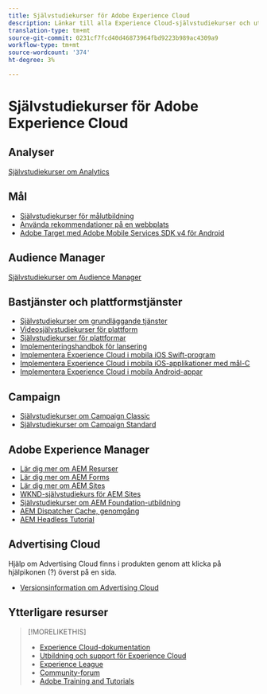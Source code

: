 ```yaml
---
title: Självstudiekurser för Adobe Experience Cloud
description: Länkar till alla Experience Cloud-självstudiekurser och utbildningsguider
translation-type: tm+mt
source-git-commit: 0231cf7fcd40d46873964fbd9223b989ac4309a9
workflow-type: tm+mt
source-wordcount: '374'
ht-degree: 3%

---
```



# Självstudiekurser för Adobe Experience Cloud

## Analyser

[Självstudiekurser om Analytics](https://docs.adobe.com/content/help/en/analytics-learn/tutorials/overview.html)

## Mål

* [Självstudiekurser för målutbildning](https://docs.adobe.com/content/help/en/target-learn/tutorials/overview.html)
* [Använda rekommendationer på en webbplats](https://docs.adobe.com/content/help/en/target-learn/recommendations-in-a-website/overview.html)
* [Adobe Target med Adobe Mobile Services SDK v4 för Android](https://docs.adobe.com/content/help/en/target-learn/mobile-sdk-v4-android/overview.html)

## Audience Manager

[Självstudiekurser om Audience Manager](https://docs.adobe.com/content/help/en/audience-manager-learn/tutorials/overview.html)

## Bastjänster och plattformstjänster

* [Självstudiekurser om grundläggande tjänster](https://docs.adobe.com/content/help/en/core-services-learn/tutorials/overview.html)
* [Videosjälvstudiekurser för plattform](https://docs.adobe.com/content/help/en/platform-learn/tutorials/overview.html)
* [Självstudiekurser för plattformar](https://docs.adobe.com/content/help/en/experience-platform/tutorials/home.html)
* [Implementeringshandbok för lansering](https://docs.adobe.com/content/help/en/core-services-learn/implementing-in-websites-with-launch/index.html)
* [Implementera Experience Cloud i mobila iOS Swift-program](https://docs.adobe.com/content/help/en/core-services-learn/implementing-in-mobile-ios-swift-apps-with-launch/index.html)
* [Implementera Experience Cloud i mobila iOS-applikationer med mål-C](https://docs.adobe.com/content/help/en/core-services-learn/implementing-in-mobile-ios-objective-c-apps-with-launch/index.html)
* [Implementera Experience Cloud i mobila Android-appar](https://docs.adobe.com/content/help/en/core-services-learn/implementing-in-mobile-android-apps-with-launch/index.html)

## Campaign

* [Självstudiekurser om Campaign Classic](https://docs.adobe.com/content/help/en/campaign-classic-learn/tutorials/overview.html)
* [Självstudiekurser om Campaign Standard](https://docs.adobe.com/content/help/en/campaign-standard-learn/tutorials/overview.html)

## Adobe Experience Manager

* [Lär dig mer om AEM Resurser](https://docs.adobe.com/content/help/en/experience-manager-learn/assets/overview.html)
* [Lär dig mer om AEM Forms](https://docs.adobe.com/content/help/en/experience-manager-learn/forms/overview.html)
* [Lär dig mer om AEM Sites](https://docs.adobe.com/content/help/en/experience-manager-learn/sites/overview.html)
* [WKND-självstudiekurs för AEM Sites](https://docs.adobe.com/content/help/en/experience-manager-learn/getting-started-wknd-tutorial-develop/overview.html)
* [Självstudiekurser om AEM Foundation-utbildning](https://docs.adobe.com/content/help/en/experience-manager-learn/assets/overview.html)
* [AEM Dispatcher Cache, genomgång](https://docs.adobe.com/content/help/en/experience-manager-learn/dispatcher-tutorial/overview.html)
* [AEM Headless Tutorial](https://docs.adobe.com/content/help/en/experience-manager-learn/getting-started-with-aem-headless/overview.html)

## Advertising Cloud

Hjälp om Advertising Cloud finns i produkten genom att klicka på hjälpikonen (?) överst på en sida.

* [Versionsinformation om Advertising Cloud](https://docs.adobe.com/content/help/en/release-notes/experience-cloud/current.html#adcloud)

## Ytterligare resurser

>[!MORELIKETHIS]
>
>* [Experience Cloud-dokumentation](https://docs.adobe.com/content/help/en/experience-cloud/user-guides/home.html)
>* [Utbildning och support för Experience Cloud](https://helpx.adobe.com/support/experience-cloud.html)
>* [Experience League](https://experienceleague.adobe.com/)
>* [Community-forum](https://forums.adobe.com/community/experience-cloud/)
>* [Adobe Training and Tutorials](https://helpx.adobe.com/learning.html?promoid=KAUDK)

